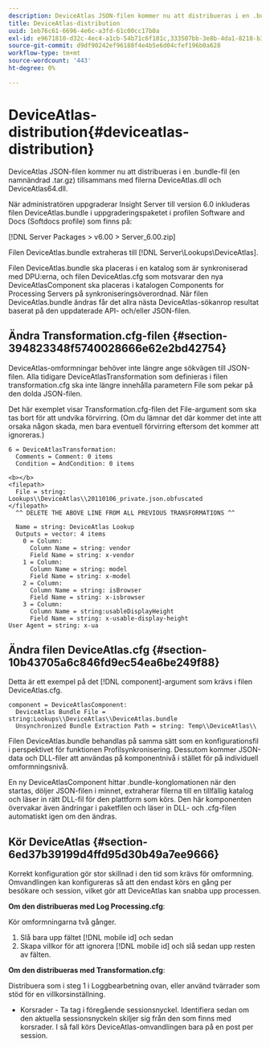 ```yaml
---
description: DeviceAtlas JSON-filen kommer nu att distribueras i en .bundle-fil (en namnändrad .tar.gz) tillsammans med filerna DeviceAtlas.dll och DeviceAtlas64.dll.
title: DeviceAtlas-distribution
uuid: 1eb76c61-6696-4e6c-a3fd-61c00cc17b0a
exl-id: e9671810-d32c-4ec4-a1cb-54b71c6f101c,333507bb-3e8b-4da1-8218-b35fcf8d5f80,aa811c7b-ef80-4f23-b395-0cbb7d2677a9
source-git-commit: d9df90242ef96188f4e4b5e6d04cfef196b0a628
workflow-type: tm+mt
source-wordcount: '443'
ht-degree: 0%

---
```


# DeviceAtlas-distribution{#deviceatlas-distribution}

DeviceAtlas JSON-filen kommer nu att distribueras i en .bundle-fil (en namnändrad .tar.gz) tillsammans med filerna DeviceAtlas.dll och DeviceAtlas64.dll.

När administratören uppgraderar Insight Server till version 6.0 inkluderas filen DeviceAtlas.bundle i uppgraderingspaketet i profilen Software and Docs (Softdocs profile) som finns på:

[!DNL Server Packages > v6.00 > Server_6.00.zip]

Filen DeviceAtlas.bundle extraheras till [!DNL Server\Lookups\DeviceAtlas].

Filen DeviceAtlas.bundle ska placeras i en katalog som är synkroniserad med DPU:erna, och filen DeviceAtlas.cfg som motsvarar den nya DeviceAtlasComponent ska placeras i katalogen Components for Processing Servers på synkroniseringsöverordnad. När filen DeviceAtlas.bundle ändras får det allra nästa DeviceAtlas-sökanrop resultat baserat på den uppdaterade API- och/eller JSON-filen.

## Ändra Transformation.cfg-filen {#section-394823348f5740028666e62e2bd42754}

DeviceAtlas-omformningar behöver inte längre ange sökvägen till JSON-filen. Alla tidigare DeviceAtlasTransformation som definieras i filen transformation.cfg ska inte längre innehålla parametern File som pekar på den dolda JSON-filen.

Det här exemplet visar Transformation.cfg-filen det File-argument som ska tas bort för att undvika förvirring. (Om du lämnar det där kommer det inte att orsaka någon skada, men bara eventuell förvirring eftersom det kommer att ignoreras.)

```
6 = DeviceAtlasTransformation:  
  Comments = Comment: 0 items  
  Condition = AndCondition: 0 items

<b></b> 
<filepath>
  File = string: Lookups\\DeviceAtlas\\20110106_private.json.obfuscated 
</filepath> 
  ^^ DELETE THE ABOVE LINE FROM ALL PREVIOUS TRANSFORMATIONS ^^  
 
  Name = string: DeviceAtlas Lookup  
  Outputs = vector: 4 items  
    0 = Column:  
      Column Name = string: vendor  
      Field Name = string: x-vendor  
    1 = Column:  
      Column Name = string: model  
      Field Name = string: x-model  
    2 = Column:  
      Column Name = string: isBrowser  
      Field Name = string: x-isbrowser  
    3 = Column:  
      Column Name = string:usableDisplayHeight  
      Field Name = string: x-usable-display-height 
User Agent = string: x-ua  
```

## Ändra filen DeviceAtlas.cfg {#section-10b43705a6c846fd9ec54ea6be249f88}

Detta är ett exempel på det [!DNL component]-argument som krävs i filen DeviceAtlas.cfg.

```
component = DeviceAtlasComponent: 
  DeviceAtlas Bundle File = string:Lookups\\DeviceAtlas\\DeviceAtlas.bundle 
  Unsynchronized Bundle Extraction Path = string: Temp\\DeviceAtlas\\
```

Filen DeviceAtlas.bundle behandlas på samma sätt som en konfigurationsfil i perspektivet för funktionen Profilsynkronisering. Dessutom kommer JSON-data och DLL-filer att användas på komponentnivå i stället för på individuell omformningsnivå.

En ny DeviceAtlasComponent hittar .bundle-konglomationen när den startas, döljer JSON-filen i minnet, extraherar filerna till en tillfällig katalog och läser in rätt DLL-fil för den plattform som körs. Den här komponenten övervakar även ändringar i paketfilen och läser in DLL- och .cfg-filen automatiskt igen om den ändras.

## Kör DeviceAtlas {#section-6ed37b39199d4ffd95d30b49a7ee9666}

Korrekt konfiguration gör stor skillnad i den tid som krävs för omformning. Omvandlingen kan konfigureras så att den endast körs en gång per besökare och session, vilket gör att DeviceAtlas kan snabba upp processen.

**Om den distribueras med Log Processing.cfg**:

Kör omformningarna två gånger.

1. Slå bara upp fältet [!DNL mobile id] och sedan
1. Skapa villkor för att ignorera [!DNL mobile id] och slå sedan upp resten av fälten.

**Om den distribueras med Transformation.cfg**:

Distribuera som i steg 1 i Loggbearbetning ovan, eller använd tvärrader som stöd för en villkorsinställning.

* Korsrader - Ta tag i föregående sessionsnyckel. Identifiera sedan om den aktuella sessionsnyckeln skiljer sig från den som finns med korsrader. I så fall körs DeviceAtlas-omvandlingen bara på en post per session.
